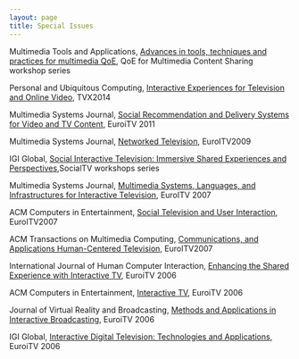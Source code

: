 ```yaml
---
layout: page
title: Special Issues
---
```

Multimedia Tools and Applications, [Advances in tools, techniques and practices for multimedia QoE](http://link.springer.com/article/10.1007%2Fs11042-014-2203-z), QoE for Multimedia Content Sharing workshop series

Personal and Ubiquitous Computing, [Interactive Experiences for Television and Online Video](http://pucitvandvideoexperiences.wordpress.com), TVX2014

Multimedia Systems Journal, [Social Recommendation and Delivery Systems for Video and TV Content](http://link.springer.com/article/10.1007/s00530-013-0345-x), EuroiTV 2011

Multimedia Systems Journal,	[Networked Television](http://link.springer.com/journal/530/17/1/page/1), EuroITV2009

IGI Global, [Social Interactive Television: Immersive Shared Experiences and Perspectives](http://www.igi-global.com/book/social-interactive-television/916),SocialTV workshops series

Multimedia Systems Journal,	[Multimedia Systems, Languages, and Infrastructures for Interactive Television](http://link.springer.com/journal/530/14/2/), EuroITV 2007

ACM Computers in Entertainment, [Social Television and User Interaction](http://dl.acm.org/citation.cfm?doid=1350843.1350847), EuroITV2007

ACM Transactions on Multimedia Computing, [Communications, and Applications Human-Centered Television](http://dl.acm.org/citation.cfm?id=1412196&picked=prox&CFID=424629405&CFTOKEN=37349639), EuroITV2007

International Journal of Human Computer Interaction, [Enhancing the Shared Experience with Interactive TV](http://www.tandfonline.com/toc/hihc20/24/2#.VBa2-aOuQ5c), EuroiTV 2006

ACM Computers in Entertainment, [Interactive TV](http://dl.acm.org/citation.cfm?id=1279540&picked=prox&cfid=426430114&cftoken=73078372), EuroiTV 2006

Journal of Virtual Reality and Broadcasting, [Methods and Applications in Interactive Broadcasting](http://www.jvrb.org/past-issues/4.2007), EuroiTV 2006

IGI Global, [Interactive Digital Television: Technologies and Applications](http://www.igi-global.com/book/interactive-digital-television/640), EuroiTV 2006

